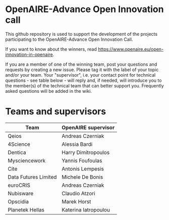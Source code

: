 # OpenAIRE-Advance Open Innovation call
This github repository is used to support the development of the projects participating to the OpenAIRE-Advance Open Innovation Call.

If you want to know about the winners, read https://www.openaire.eu/open-innovation-in-openaire.

If you are a member of one of the winning team, post your questions and requests by creating a new issue. Please tag it with the label of your topic and/or your team. Your "supervisor", i.e. your contact point for technical questions - see table below - will reply and, if needed, will introduce you to the member(s) of the technical team that can better support you. 
Frequently asked questions will be added in the wiki. 

# Teams and supervisors

| Team   |      OpenAIRE supervisor    |  
|----------|-------------|
| Qeios |  Andreas Czerniak | 
| 4Science  |    Alessia Bardi   |
| Dentica  | Harry Dimitropoulos |
| Mysciencework   | Yannis Foufoulas |
| Cite   | Antonis Lempesis |
| Data Futures Limited   | Michele De Bonis |
| euroCRIS    | Andreas Czerniak |
| Nubisware     | Claudio Atzori |
| Opscidia     | Marek Horst |
| Planetek Hellas     | Katerina Iatropoulou |

